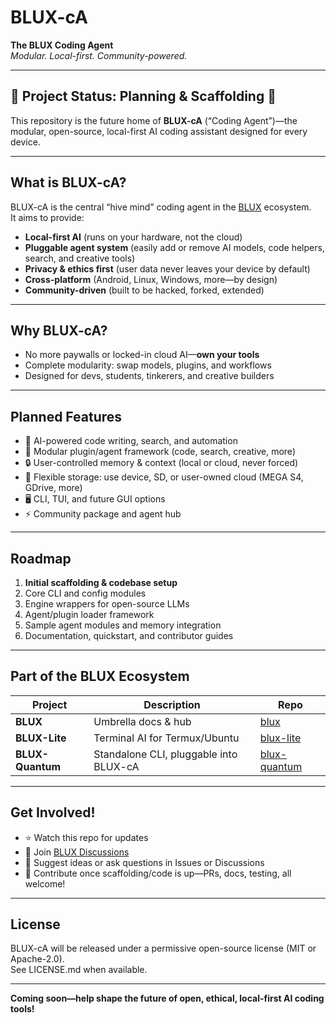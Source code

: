# BLUX-cA

**The BLUX Coding Agent**  
_Modular. Local-first. Community-powered._

---

## 🚧 Project Status: Planning & Scaffolding 🚧

This repository is the future home of **BLUX-cA** (“Coding Agent”)—the modular, open-source, local-first AI coding assistant designed for every device.

---

## **What is BLUX-cA?**

BLUX-cA is the central “hive mind” coding agent in the [BLUX](https://github.com/Justadudeinspace/blux) ecosystem.  
It aims to provide:

- **Local-first AI** (runs on your hardware, not the cloud)
- **Pluggable agent system** (easily add or remove AI models, code helpers, search, and creative tools)
- **Privacy & ethics first** (user data never leaves your device by default)
- **Cross-platform** (Android, Linux, Windows, more—by design)
- **Community-driven** (built to be hacked, forked, extended)

---

## **Why BLUX-cA?**

- No more paywalls or locked-in cloud AI—**own your tools**
- Complete modularity: swap models, plugins, and workflows
- Designed for devs, students, tinkerers, and creative builders

---

## **Planned Features**

- 🧠 AI-powered code writing, search, and automation
- 🔌 Modular plugin/agent framework (code, search, creative, more)
- 🔒 User-controlled memory & context (local or cloud, never forced)
- 💾 Flexible storage: use device, SD, or user-owned cloud (MEGA S4, GDrive, more)
- 🖥️ CLI, TUI, and future GUI options
- ⚡ Community package and agent hub

---

## **Roadmap**

1. **Initial scaffolding & codebase setup**
2. Core CLI and config modules
3. Engine wrappers for open-source LLMs
4. Agent/plugin loader framework
5. Sample agent modules and memory integration
6. Documentation, quickstart, and contributor guides

---

## **Part of the BLUX Ecosystem**

| Project        | Description                                    | Repo                                    |
|----------------|------------------------------------------------|-----------------------------------------|
| **BLUX**       | Umbrella docs & hub                            | [blux](https://github.com/Justadudeinspace/blux)        |
| **BLUX-Lite**  | Terminal AI for Termux/Ubuntu                  | [blux-lite](https://github.com/Justadudeinspace/blux-lite)  |
| **BLUX-Quantum**| Standalone CLI, pluggable into BLUX-cA        | [blux-quantum](https://github.com/Justadudeinspace/blux-quantum) |

---

## **Get Involved!**

- ⭐ Watch this repo for updates
- 👀 Join [BLUX Discussions](https://github.com/Justadudeinspace/blux/discussions)
- 💬 Suggest ideas or ask questions in Issues or Discussions
- 🚀 Contribute once scaffolding/code is up—PRs, docs, testing, all welcome!

---

## **License**

BLUX-cA will be released under a permissive open-source license (MIT or Apache-2.0).  
See LICENSE.md when available.

---

**Coming soon—help shape the future of open, ethical, local-first AI coding tools!**
